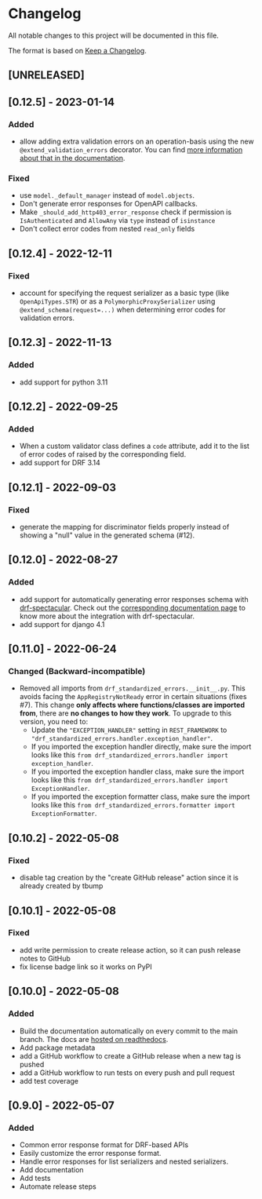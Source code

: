 # Changelog

All notable changes to this project will be documented in this file.

The format is based on [Keep a Changelog](https://keepachangelog.com/en/1.0.0/).

## [UNRELEASED]

## [0.12.5] - 2023-01-14
### Added
- allow adding extra validation errors on an operation-basis using the new `@extend_validation_errors` decorator.
You can find [more information about that in the documentation](openapi.md#customize-error-codes-on-an-operation-basis).

### Fixed
- use `model._default_manager` instead of `model.objects`.
- Don't generate error responses for OpenAPI callbacks.
- Make `_should_add_http403_error_response` check if permission is `IsAuthenticated` and 
`AllowAny` via `type` instead of `isinstance`
- Don't collect error codes from nested `read_only` fields

## [0.12.4] - 2022-12-11
### Fixed
- account for specifying the request serializer as a basic type (like `OpenApiTypes.STR`) or as a
`PolymorphicProxySerializer` using `@extend_schema(request=...)` when determining error codes for validation errors.

## [0.12.3] - 2022-11-13
### Added
- add support for python 3.11

## [0.12.2] - 2022-09-25
### Added
- When a custom validator class defines a `code` attribute, add it to the list of error codes of raised by
the corresponding field.
- add support for DRF 3.14

## [0.12.1] - 2022-09-03
### Fixed
- generate the mapping for discriminator fields properly instead of showing a "null" value in the generated schema (#12).

## [0.12.0] - 2022-08-27
### Added
- add support for automatically generating error responses schema with [drf-spectacular](https://github.com/tfranzel/drf-spectacular).
Check out the [corresponding documentation page](https://drf-standardized-errors.readthedocs.io/en/latest/openapi.html)
to know more about the integration with drf-spectacular.
- add support for django 4.1

## [0.11.0] - 2022-06-24
### Changed (Backward-incompatible)
- Removed all imports from `drf_standardized_errors.__init__.py`. This avoids facing the `AppRegistryNotReady` error
in certain situations (fixes #7). This change **only affects where functions/classes are imported from**, there are
**no changes to how they work**. To upgrade to this version, you need to:
  - Update the `"EXCEPTION_HANDLER"` setting in `REST_FRAMEWORK` to `"drf_standardized_errors.handler.exception_handler"`.
  - If you imported the exception handler directly, make sure the import looks like this
  `from drf_standardized_errors.handler import exception_handler`.
  - If you imported the exception handler class, make sure the import looks like this
  `from drf_standardized_errors.handler import ExceptionHandler`.
  - If you imported the exception formatter class, make sure the import looks like this
  `from drf_standardized_errors.formatter import ExceptionFormatter`.

## [0.10.2] - 2022-05-08
### Fixed
- disable tag creation by the "create GitHub release" action since it is already created by tbump

## [0.10.1] - 2022-05-08
### Fixed
- add write permission to create release action, so it can push release notes to GitHub
- fix license badge link so it works on PyPI

## [0.10.0] - 2022-05-08
### Added

- Build the documentation automatically on every commit to the main branch. The docs are
[hosted on readthedocs](https://drf-standardized-errors.readthedocs.io/en/latest/).
- Add package metadata
- add a GitHub workflow to create a GitHub release when a new tag is pushed
- add a GitHub workflow to run tests on every push and pull request
- add test coverage

## [0.9.0] - 2022-05-07
### Added

- Common error response format for DRF-based APIs
- Easily customize the error response format.
- Handle error responses for list serializers and nested serializers. 
- Add documentation
- Add tests
- Automate release steps
